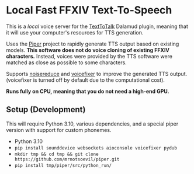 # Local Fast FFXIV Text-To-Speech

This is a *local* voice server for the [TextToTalk](https://github.com/karashiiro/TextToTalk) Dalamud plugin, meaning
that it will use your computer's resources for TTS generation.

Uses the [Piper](https://github.com/rhasspy/piper) project to rapidly generate TTS output based on existing models.
**This software does not do voice cloning of existing FFXIV characters.** Instead, voices were provided by the 
TTS software were matched as close as possible to some characters.

Supports [noisereduce](https://pypi.org/project/noisereduce/) and [voicefixer](https://github.com/haoheliu/voicefixer)
to improve the generated TTS output. (voicefixer is turned off by default due to the computational cost).

**Runs fully on CPU, meaning that you do not need a high-end GPU.** 

## Setup (Development)

This will require Python 3.10, various dependencies, and a special piper version with support for 
custom phonemes.

* Python 3.10
* `pip install sounddevice websockets aioconsole voicefixer pydub`
* `mkdir tmp && cd tmp && git clone https://github.com/mrnotsoevil/piper.git`
* `pip install tmp/piper/src/python_run/`

